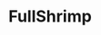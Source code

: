 ---
title: FullShrimp
crosslinks:
- Whatcouldgowrong
- HadToHurt
- FullScorpion
- WinStupidPrizes
- NPC_irl
- WTF
- instant_regret
- Vastlystupid
- Wellthatsucks
- AllisonStokke
---